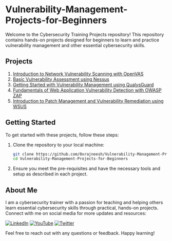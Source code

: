 # Vulnerability-Management-Projects-for-Beginners

Welcome to the Cybersecurity Training Projects repository! This repository contains hands-on projects designed for beginners to learn and practice vulnerability management and other essential cybersecurity skills.

## Projects

1. [Introduction to Network Vulnerability Scanning with OpenVAS](https://github.com/0xrajneesh/Vulnerability-Management-Projects-for-Beginners/blob/main/Project-1-Network-Vulnerability-Scanning-with-OpenVAS.md)
2. [Basic Vulnerability Assessment using Nessus](https://github.com/0xrajneesh/Vulnerability-Management-Projects-for-Beginners/blob/main/Project-2-Vulnerability-Assessment-using-Nessus.md)
3. [Getting Started with Vulnerability Management using QualysGuard](https://github.com/0xrajneesh/Vulnerability-Management-Projects-for-Beginners/blob/main/Project-3-Vulnerability-Management-using-QualysGuard.md)
4. [Fundamentals of Web Application Vulnerability Detection with OWASP ZAP](https://github.com/0xrajneesh/Vulnerability-Management-Projects-for-Beginners/blob/main/Project-4-Web-Application-Vulnerability-Detection-with-OWASP-ZAP.md)
5. [Introduction to Patch Management and Vulnerability Remediation using WSUS](https://github.com/0xrajneesh/Vulnerability-Management-Projects-for-Beginners/blob/main/Project-5-Patch-Management-and-Vulnerability-Remediation-using-WSUS.md)

## Getting Started

To get started with these projects, follow these steps:

1. Clone the repository to your local machine:
    ```bash
    git clone https://github.com/0xrajneesh/Vulnerability-Management-Projects-for-Beginners.git
    cd Vulnerability-Management-Projects-for-Beginners
    ```

2. Ensure you meet the pre-requisites and have the necessary tools and setup as described in each project.

## About Me

I am a cybersecurity trainer with a passion for teaching and helping others learn essential cybersecurity skills through practical, hands-on projects. Connect with me on social media for more updates and resources:

[![LinkedIn](https://img.icons8.com/fluent/48/000000/linkedin.png)](https://www.linkedin.com/in/rajneeshcyber/)
[![YouTube](https://img.icons8.com/fluent/48/000000/youtube-play.png)](https://www.youtube.com/@rajneeshcyber)
[![Twitter](https://img.icons8.com/fluent/48/000000/twitter.png)](https://twitter.com/rajneeshcyber)

Feel free to reach out with any questions or feedback. Happy learning!

